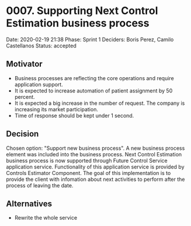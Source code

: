 # 0007. Supporting Next Control Estimation business process

Date: 2020-02-19 21:38
Phase: Sprint 1
Deciders: Boris Perez, Camilo Castellanos
Status: accepted

## Motivator

* Business processes are reflecting the core operations and require application support.
* It is expected to increase automation of patient assignment by 50 percent.
* It is expected a big increase in the number of request. The company is increasing its market participation. 
* Time of response should be kept under 1 second.

## Decision

Chosen option: "Support new business process". A new business process element was included into the business process. Next Control Estimation business process is now supported through Future Control Service application service. Functionality of this application service is provided by Controls Estimator Component. The goal of this implementation is to provide the client with infomation about next activities to perform after the process of leaving the date.

## Alternatives

* Rewrite the whole service